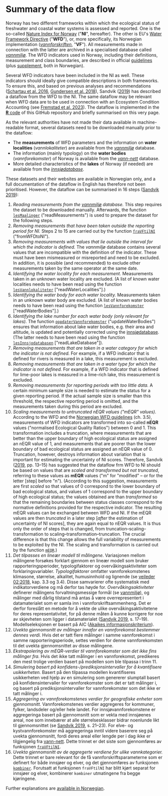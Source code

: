 # Summary of the data flow

Norway has two different frameworks within which the ecological status of freshwater and coastal water systems is assessed and reported.
One is the so-called [Nature Index for Norway](https://www.naturindeks.no/) ("**NI**", hereafter).
The other is EU's [Water Framework Directive](https://eur-lex.europa.eu/legal-content/EN/TXT/?uri=CELEX:32000L0060) ("**WFD**"), or, more specifically, its Norwegian implementation (_[vannforskriften](https://lovdata.no/dokument/SF/forskrift/2006-12-15-1446)_, "**VF**").
All measurements made in connection with the latter are archived in a specialised database called _[vannmiljø](https://vannmiljo.miljodirektoratet.no/)_.
The WFD indicators used in Norway, including their definitions, measurement and class boundaries, are described in official [guidelines](https://www.vannportalen.no/veiledere/klassifiseringsveileder/) (plus [supplement](https://www.vannportalen.no/veiledere/02-2018-vedlegg-til-veileder-klassifisering-av-miljotilstanden-i-vann.pdf), both in Norwegian).

Several WFD indicators have been included in the NI as well.
These indicators should ideally give compatible descriptions in both frameworks.
To ensure this, and based on previous analyses and recommendations ([Schartau et al. 2016](http://hdl.handle.net/11250/2384734), [Gundersen et al. 2018](http://hdl.handle.net/11250/2584222)), Sandvik ([2019](http://hdl.handle.net/11250/2631056)) has described a dataflow from the WFD to the NI.
The same dataflow may be relevant when WFD data are to be used in connection with an Ecosystem Condition Accounting (see [Fremstad et al. 2023](https://hdl.handle.net/11250/3104185)).
The dataflow is implemented in the [**R** code](../R/) of this GitHub repository and briefly summarised on this very page.

As the relevant authorities have not made their data available in machine-readable format, several datasets need to be downloaded manually prior to the dataflow:

* The **measurements** of WFD parameters and the information on **water localities** (_vannlokaliteter_) are available from the _[vannmiljø](https://vannmiljo.miljodirektoratet.no/)_ database.
* The information (mainly typology) on the **water bodies** (_vannforekomster_) of Norway is available from the _[vann-nett](https://vann-nett.no/portal/)_ database.
* More detailed characteristics of the **lakes** of Norway (if needed) are available from the _[innsjødatabase](https://www.nve.no/kart/kartdata/vassdragsdata/innsjodatabase/)_.

These datasets and their websites are available in Norwegian only, and a full documentation of the dataflow in English has therefore not been prioritised.
However, the dataflow can be summarised in 16 steps ([Sandvik 2019](http://hdl.handle.net/11250/2631056)):

1. _Reading measurements from the [vannmiljø](https://vannmiljo.miljodirektoratet.no/) database._ This step requires the dataset to be downloaded manually. Afterwards, the function [`lesMaalinger`](../R/lesMaalinger.R) ("readMeasurements") is used to prepare the dataset for the following steps.
2. _Removing measurements that have been taken outside the reporting period for NI._ Steps 2 to 15 are carried out by the function [`fraVFtilNI`](../R/fraVFtilNI.R) ("fromWFDtoNI").
3. _Removing measurements with values that lie outside the interval for which the indicator is defined._ The _vannmiljø_ database contains several values that are incompatible with the definition of the indicator. These must have been mismeasured or misreported and need to be excluded. In addition, it is possible (and recommended) to exclude other measurements taken by the same operator at the same date.
4. _Identifying the water locality for each measurement._ Measurements taken in an unknown water locality are excluded. (A list of known water localities needs to have been read using the function [`lesVannlokaliteter`](../R/lesVannlokaliteter.R) ["readWaterLocalities"].)
5. _Identifying the water body for each water locality._ Measurements taken in an unknown water body are excluded. (A list of known water bodies needs to have been read using the function [`lesVannforekomster`](../R/lesVannforekomster.R) ["readWaterBodies"].)
6. _Identifying the lake number for each water body (only relevant for lakes)._ The function [`oppdaterVannforekomster`](../R/oppdaterVannforekomster.R) ("updateWaterBodies") ensures that information about lake water bodies, e.g. their area and altitude, is updated and potentially corrected using the [innsjødatabase](https://www.nve.no/kart/kartdata/vassdragsdata/innsjodatabase/). (The latter needs to have been read using the function [`lesInnsjodatabasen`](../R/lesInnsjodatabasen.R) ["readLakeDatabase"]).
7. _Removing measurements that are taken in a water category for which the indicator is not defined._ For example, if a WFD indicator that is defined for rivers is measured in a lake, this measurement is excluded.
8. _Removing measurements that are taken in a water type for which the indicator is not defined._ For example, if a WFD indicator that is defined for lime-poor lakes is measured in a lime-rich lake, this measurement is excluded.
9. _Removing measurements for reporting periods with too little data._ A certain minimum sample size is needed to estimate the status for a given reporting period. If the actual sample size is smaller than this threshold, the respective reporting period is omitted, and the measurements taken during this period are excluded.
10. _Scaling measurements to untruncated nEQR values ("mEQR" values)._ According to the WFD and the [Norwegian WFD guidelines](https://www.vannportalen.no/veiledere/klassifiseringsveileder/) (ch. 3.5), measurements of WFD indicators are transformed into so-called **nEQR** values ("normalised Ecological Quality Ratios") between 0 and 1. This transformation includes a truncation, where measurements that are better than the upper boundary of high ecological status are assigned an nEQR value of 1, and  measurements that are poorer than the lower boundary of bad ecological status are assigned an nEQR value of 0. Truncation, however, destroys information about variation that is important for estimating the uncertainty of NI scores. Therefore, Sandvik ([2019](http://hdl.handle.net/11250/2631056), pp. 13–15) has suggested that the dataflow frm WFD to NI should be based on values that are _scaled and transformed but not truncated_, referring to these values as **mEQR** values ("m" for "modified" &ndash; or for the letter [step] before "n"). (According to this suggestion, measurements are first _scaled_ so that values of 0 correspond to the lower boundary of bad ecological status, and values of 1 correspond to the upper boundary of high ecological status; the values obtained are than _transformed_ so that the remaining boundaries between status classes correspond to the normative definitions provided for the respective indicator. The resulting mEQR values can be exchanged between WFD and NI. If the mEQR values are then _truncated_ in a later step [_after_ the estimation of uncertainty of NI scores], they are again equal to nEQR values. It is thus only the order of steps that is changed, from truncation&ndash;scaling&ndash;transformation to scaling&ndash;transformation&ndash;truncation. The crucial difference is that this change allows the full variability of measurements to be exploited by the NI. The scaling and transformation is carried out by the function [`mEQR`](../R/mEQR.R).)
13. _Det tilpasses en lineær modell til målingene._ Variasjonen mellom målingene forsøkes forklart gjennom en lineær modell som bruker rapporteringsperioder, typologifaktorer og overvåkingsaktiviteter som forklaringsvariabler. _Typologifaktorer_ omfatter vannforekomstenes klimasone, størrelse, alkalitet, humusinnhold og lignende (se [veileder 02:2018](https://www.vannportalen.no/veiledere/klassifiseringsveileder/), kap. 3.3 og 3.4). Disse samvarierer ofte systematisk med indikatorverdiene og må derfor tas høyde for. _Overvåkingsaktiviteter_ definerer målingens forvaltningsmessige formål (se [vannmiljø](https://vannmiljokoder.miljodirektoratet.no/activity)), og målinger med dårlig tilstand må antas å være overrepresentert i datamaterialet som er samla inn i vannforskriftsammenheng. Det er derfor foreslått en metode for å vekte de ulike overvåkingsaktivitetene for deres representativitet, for på denne måten å kunne korrigere for noe av skjevheten som ligger i datamaterialet ([Sandvik 2019](http://hdl.handle.net/11250/2631056), s. 17–19). Modellseleksjonen er basert på AIC ([Akaikes informasjonskriterium](https://en.wikipedia.org/wiki/Akaike_information_criterion)).
14. _Uvekta gjennomsnitt av målinger innafor en vannforekomst bestemmer dennes verdi._ Hvis det er tatt flere målinger i samme vannforekomst i samme rapporteringsperiode, settes verdien for denne vannforekomsten til det uvekta gjennomsnittet av disse målingene.
15. _Ekstrapolering av mEQR-verdier til vannforekomster som det ikke fins målinger fra._ Hvis det ikke tatt målinger i en vannforekomst, predikeres den mest trolige verdien basert på modellen som ble tilpassa i trinn 11.
16. _Simulering basert på konfidens-/prediksjonsintervaller for å kvantifisere usikkerheten._ Basert på den tilpassa modellen kvantifiseres usikkerheten ved hjelp av en simulering som genererer slumptall basert på konfidensintervaller for vannforekomster som det er tatt målinger i, og basert på prediksjonsintervaller for vannforekomster som det ikke er tatt målinger i.
17. _Aggregering av vannforekomstenes verdier for geografiske enheter som gjennomsnitt._ Vannforekomstenes verdier aggregeres for kommuner, fylker, landsdeler og/eller hele landet. For innsjøvannforekomstene er aggregeringa basert på gjennomsnitt som er vekta med innsjøenes areal, noe som innebærer at alle størrelsesklasser bidrar noenlunde likt til gjennomsnittet (se [Sandvik 2019](http://hdl.handle.net/11250/2631056), s. 21–23). For elve- og kystvannforekomster må aggregeringa inntil videre baserere seg på uvekta gjennomsnitt, fordi deres areal eller lengde per i dag ikke er tilgjengelig fra [vann-nett](https://vann-nett.no/portal/). Dette trinnet er det siste som gjennomføres av funksjonen [`fraVFtilNI`](fraVFtilNI.md).
18. _Uvekta gjennomsnitt av de aggregerte verdiene for ulike vannkategorier._ Dette trinnet er bare relevant for de få vannforskriftsparameterne som er definert for både innsjøer og elver, og det gjennomføres av funksjonen [`kombiner`](kombiner.md). Forutsatt at funksjonen `fraVFtilNI` har blitt kjørt separat for innsjøer og elver, kombinerer `kombiner` utmatingene fra begge kjøringene.

Further explanations are [available in Norwegian]().
